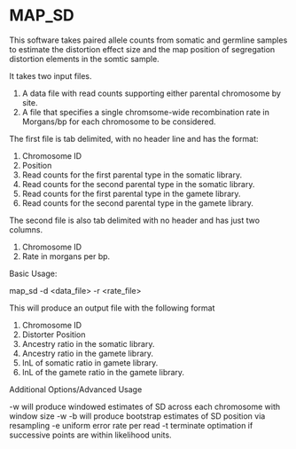 # MAP_SD

This software takes paired allele counts from somatic and germline samples to estimate the distortion 
effect size and the map position of segregation distortion elements in the somtic sample. 

It takes two input files.
1. A data file with read counts supporting either parental chromosome by site. 
2. A file that specifies a single chromsome-wide recombination rate in Morgans/bp for each chromosome to be considered. 

The first file is tab delimited, with no header line and has the format:
1. Chromosome ID
2. Position
3. Read counts for the first parental type in the somatic library. 
4. Read counts for the second parental type in the somatic library. 
5. Read counts for the first parental type in the gamete library. 
6. Read counts for the second parental type in the gamete library. 

The second file is also tab delimited with no header and has just two columns. 
1. Chromosome ID
2. Rate in morgans per bp. 

Basic Usage:

map_sd -d <data_file> -r <rate_file> 

This will produce an output file with the following format
1. Chromosome ID
2. Distorter Position
3. Ancestry ratio in the somatic library. 
4. Ancestry ratio in the gamete library. 
5. lnL of somatic ratio in gamete library. 
6. lnL of the gamete ratio in the gamete library. 

Additional Options/Advanced Usage

-w <int>    will produce windowed estimates of SD across each chromosome with window size -w <int>
-b <int>    will produce bootstrap estimates of SD position via resampling
-e <float>  uniform error rate per read
-t <float>  terminate optimation if successive points are within <float> likelihood units. 
